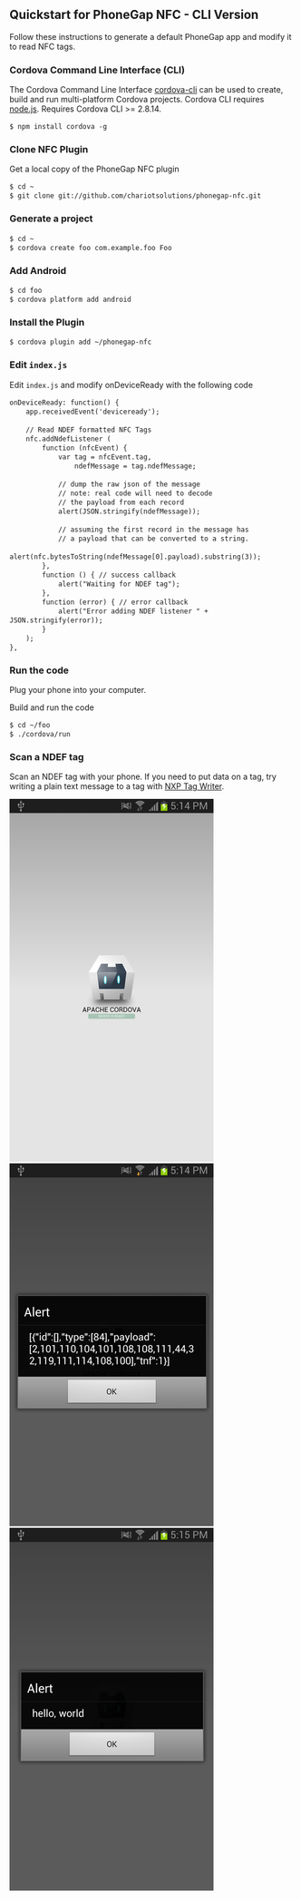 ## Quickstart for PhoneGap NFC - CLI Version

Follow these instructions to generate a default PhoneGap app and modify it to read NFC tags.

### Cordova Command Line Interface (CLI)

The Cordova Command Line Interface [cordova-cli](https://npmjs.org/package/cordova) can be used to create, build and run multi-platform Cordova projects. Cordova CLI requires [node.js](http://nodejs.org). Requires Cordova CLI >= 2.8.14.

    $ npm install cordova -g
        
### Clone NFC Plugin

Get a local copy of the PhoneGap NFC plugin

    $ cd ~
    $ git clone git://github.com/chariotsolutions/phonegap-nfc.git

### Generate a project

    $ cd ~
    $ cordova create foo com.example.foo Foo

### Add Android

    $ cd foo
    $ cordova platform add android

### Install the Plugin

    $ cordova plugin add ~/phonegap-nfc
            
### Edit `index.js`

Edit `index.js` and modify onDeviceReady with the following code

    onDeviceReady: function() {
        app.receivedEvent('deviceready');
        
        // Read NDEF formatted NFC Tags
        nfc.addNdefListener (
            function (nfcEvent) {
                var tag = nfcEvent.tag,
                    ndefMessage = tag.ndefMessage;
            
                // dump the raw json of the message
                // note: real code will need to decode
                // the payload from each record
                alert(JSON.stringify(ndefMessage));

                // assuming the first record in the message has 
                // a payload that can be converted to a string.
                alert(nfc.bytesToString(ndefMessage[0].payload).substring(3));
            }, 
            function () { // success callback
                alert("Waiting for NDEF tag");
            },
            function (error) { // error callback
                alert("Error adding NDEF listener " + JSON.stringify(error));
            }
        );
    },
        
### Run the code

Plug your phone into your computer.
    
Build and run the code

    $ cd ~/foo
    $ ./cordova/run
    
### Scan a NDEF tag

Scan an NDEF tag with your phone. If you need to put data on a tag, try writing a plain text message to a tag with [NXP Tag Writer](https://play.google.com/store/apps/details?id=com.nxp.nfc.tagwriter).
    
![Basic App](read_tag_1_basic_app.png "Basic App")
![Dump Tag As JSON](read_tag_2_dump_tag.png "Dump Tag As JSON")
![Payload As String](read_tag_3_payload_as_string.png "Payload As String")
     
